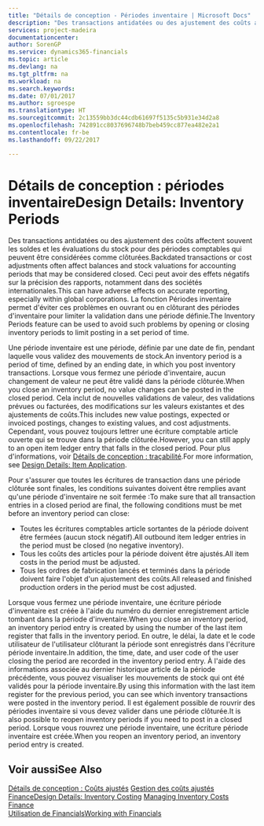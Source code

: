 ```yaml
---
title: "Détails de conception - Périodes inventaire | Microsoft Docs"
description: "Des transactions antidatées ou des ajustement des coûts affectent souvent les soldes et les évaluations du stock pour des périodes comptables qui peuvent être considérées comme clôturées. Ceci peut avoir des effets négatifs sur la précision des rapports, notamment dans des sociétés internationales. La fonction Périodes inventaire permet d'éviter ces problèmes en ouvrant ou en clôturant des périodes d'inventaire pour limiter la validation dans une période définie."
services: project-madeira
documentationcenter: 
author: SorenGP
ms.service: dynamics365-financials
ms.topic: article
ms.devlang: na
ms.tgt_pltfrm: na
ms.workload: na
ms.search.keywords: 
ms.date: 07/01/2017
ms.author: sgroespe
ms.translationtype: HT
ms.sourcegitcommit: 2c13559bb3dc44cdb61697f5135c5b931e34d2a8
ms.openlocfilehash: 742891cc8037696748b7beb459cc877ea482e2a1
ms.contentlocale: fr-be
ms.lasthandoff: 09/22/2017

---
```

# <a name="design-details-inventory-periods"></a><span data-ttu-id="bc6be-105">Détails de conception : périodes inventaire</span><span class="sxs-lookup"><span data-stu-id="bc6be-105">Design Details: Inventory Periods</span></span>
<span data-ttu-id="bc6be-106">Des transactions antidatées ou des ajustement des coûts affectent souvent les soldes et les évaluations du stock pour des périodes comptables qui peuvent être considérées comme clôturées.</span><span class="sxs-lookup"><span data-stu-id="bc6be-106">Backdated transactions or cost adjustments often affect balances and stock valuations for accounting periods that may be considered closed.</span></span> <span data-ttu-id="bc6be-107">Ceci peut avoir des effets négatifs sur la précision des rapports, notamment dans des sociétés internationales.</span><span class="sxs-lookup"><span data-stu-id="bc6be-107">This can have adverse effects on accurate reporting, especially within global corporations.</span></span> <span data-ttu-id="bc6be-108">La fonction Périodes inventaire permet d'éviter ces problèmes en ouvrant ou en clôturant des périodes d'inventaire pour limiter la validation dans une période définie.</span><span class="sxs-lookup"><span data-stu-id="bc6be-108">The Inventory Periods feature can be used to avoid such problems by opening or closing inventory periods to limit posting in a set period of time.</span></span>  

 <span data-ttu-id="bc6be-109">Une période inventaire est une période, définie par une date de fin, pendant laquelle vous validez des mouvements de stock.</span><span class="sxs-lookup"><span data-stu-id="bc6be-109">An inventory period is a period of time, defined by an ending date, in which you post inventory transactions.</span></span> <span data-ttu-id="bc6be-110">Lorsque vous fermez une période d'inventaire, aucun changement de valeur ne peut être validé dans la période clôturée.</span><span class="sxs-lookup"><span data-stu-id="bc6be-110">When you close an inventory period, no value changes can be posted in the closed period.</span></span> <span data-ttu-id="bc6be-111">Cela inclut de nouvelles validations de valeur, des validations prévues ou facturées, des modifications sur les valeurs existantes et des ajustements de coûts.</span><span class="sxs-lookup"><span data-stu-id="bc6be-111">This includes new value postings, expected or invoiced postings, changes to existing values, and cost adjustments.</span></span> <span data-ttu-id="bc6be-112">Cependant, vous pouvez toujours lettrer une écriture comptable article ouverte qui se trouve dans la période clôturée.</span><span class="sxs-lookup"><span data-stu-id="bc6be-112">However, you can still apply to an open item ledger entry that falls in the closed period.</span></span> <span data-ttu-id="bc6be-113">Pour plus d'informations, voir [Détails de conception : traçabilité](design-details-item-application.md).</span><span class="sxs-lookup"><span data-stu-id="bc6be-113">For more information, see [Design Details: Item Application](design-details-item-application.md).</span></span>  

 <span data-ttu-id="bc6be-114">Pour s'assurer que toutes les écritures de transaction dans une période clôturée sont finales, les conditions suivantes doivent être remplies avant qu'une période d'inventaire ne soit fermée :</span><span class="sxs-lookup"><span data-stu-id="bc6be-114">To make sure that all transaction entries in a closed period are final, the following conditions must be met before an inventory period can close:</span></span>  

-   <span data-ttu-id="bc6be-115">Toutes les écritures comptables article sortantes de la période doivent être fermées (aucun stock négatif).</span><span class="sxs-lookup"><span data-stu-id="bc6be-115">All outbound item ledger entries in the period must be closed (no negative inventory).</span></span>  
-   <span data-ttu-id="bc6be-116">Tous les coûts des articles pour la période doivent être ajustés.</span><span class="sxs-lookup"><span data-stu-id="bc6be-116">All item costs in the period must be adjusted.</span></span>  
-   <span data-ttu-id="bc6be-117">Tous les ordres de fabrication lancés et terminés dans la période doivent faire l'objet d'un ajustement des coûts.</span><span class="sxs-lookup"><span data-stu-id="bc6be-117">All released and finished production orders in the period must be cost adjusted.</span></span>  

 <span data-ttu-id="bc6be-118">Lorsque vous fermez une période inventaire, une écriture période d'inventaire est créée à l'aide du numéro du dernier enregistrement article tombant dans la période d'inventaire.</span><span class="sxs-lookup"><span data-stu-id="bc6be-118">When you close an inventory period, an inventory period entry is created by using the number of the last item register that falls in the inventory period.</span></span> <span data-ttu-id="bc6be-119">En outre, le délai, la date et le code utilisateur de l'utilisateur clôturant la période sont enregistrés dans l'écriture période inventaire.</span><span class="sxs-lookup"><span data-stu-id="bc6be-119">In addition, the time, date, and user code of the user closing the period are recorded in the inventory period entry.</span></span> <span data-ttu-id="bc6be-120">À l'aide des informations associée au dernier historique article de la période précédente, vous pouvez visualiser les mouvements de stock qui ont été validés pour la période inventaire.</span><span class="sxs-lookup"><span data-stu-id="bc6be-120">By using this information with the last item register for the previous period, you can see which inventory transactions were posted in the inventory period.</span></span> <span data-ttu-id="bc6be-121">Il est également possible de rouvrir des périodes inventaire si vous devez valider dans une période clôturée.</span><span class="sxs-lookup"><span data-stu-id="bc6be-121">It is also possible to reopen inventory periods if you need to post in a closed period.</span></span> <span data-ttu-id="bc6be-122">Lorsque vous rouvrez une période inventaire, une écriture période inventaire est créée.</span><span class="sxs-lookup"><span data-stu-id="bc6be-122">When you reopen an inventory period, an inventory period entry is created.</span></span>  

## <a name="see-also"></a><span data-ttu-id="bc6be-123">Voir aussi</span><span class="sxs-lookup"><span data-stu-id="bc6be-123">See Also</span></span>  
 <span data-ttu-id="bc6be-124">[Détails de conception : Coûts ajustés](design-details-inventory-costing.md) [Gestion des coûts ajustés](finance-manage-inventory-costs.md) [Finance](finance.md)</span><span class="sxs-lookup"><span data-stu-id="bc6be-124">[Design Details: Inventory Costing](design-details-inventory-costing.md) [Managing Inventory Costs](finance-manage-inventory-costs.md) [Finance](finance.md)</span></span>  
 [<span data-ttu-id="bc6be-125">Utilisation de Financials</span><span class="sxs-lookup"><span data-stu-id="bc6be-125">Working with Financials</span></span>](ui-work-product.md)

